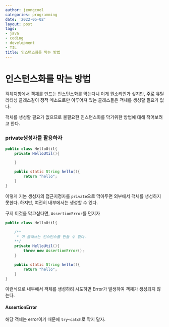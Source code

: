 ```yaml
---
author: jeongcool
categories: programming
date: '2022-05-02'
layout: post
tags:
- java
- coding
- development
- TIL
title: 인스턴스화를 막는 방법
---
```


# 인스턴스화를 막는 방법
객체지향에서 객체를 만드는 인스턴스화를 막는다니 이게 뭔소리인가 싶지만, 주로 유틸리티성 클래스같이 정적 메소드로만 이루어져 있는 클래스들은 객체를 생성할 필요가 없다.  

객체를 생성할 필요가 없으므로 불필요한 인스턴스화를 막기위한 방법에 대해 적어보려고 한다.

### private생성자를 활용하자
```java
public class HelloUtil{
    private HelloUtil(){

    }

    public static String hello(){
        return "hello";
    }
}
```

이렇게 기본 생성자의 접근지정자를 `private`으로 막아두면 외부에서 객체를 생성하지 못한다. 하지만, 여전히 내부에서는 생성할 수 있다.  

구지 이것을 막고싶다면, `AssertionError`를 던지자 
```java
public class HelloUtil{

    /**
     * 이 클래스는 인스턴스를 만들 수 없다.
    **/
    private HelloUtil(){
        throw new AssertionError();
    }

    public static String hello(){
        return "hello";
    }
}
```
이런식으로 내부에서 객체를 생성하려 시도하면 Error가 발생하여 객체가 생성되지 않는다.

#### AssertionError
해당 객체는 error이기 때문에 `try~catch`로 막지 말자.